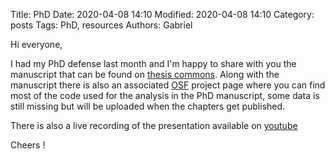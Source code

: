 Title: PhD
Date: 2020-04-08 14:10
Modified: 2020-04-08 14:10
Category: posts
Tags: PhD, resources
Authors: Gabriel 

Hi everyone,

I had my PhD defense last month and I'm happy to share with you the manuscript that can be found on [thesis commons](https://thesiscommons.org/342zp). Along with the manuscript there is also an associated [OSF](https://osf.io/rx73c/) project page where you can find most of the code used for the analysis in the PhD manuscript, some data is still missing but will be uploaded when the chapters get published.

There is also a live recording of the presentation available on [youtube](https://www.youtube.com/watch?v=-ACuGrZVuDE)

Cheers !
